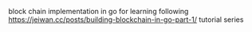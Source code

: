 block chain implementation in go for learning following https://jeiwan.cc/posts/building-blockchain-in-go-part-1/ tutorial series

